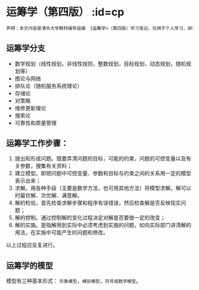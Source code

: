 # 运筹学（第四版） :id=cp

```html
声明：本文内容是清华大学教材编写组编 《运筹学>（第四版）学习笔记，仅用于个人学习，研究，不传播，不用于商业用途；
```

## 运筹学分支

- 数学规划（线性规划，非线性规则，整数规划，目标规划，动态规划，随机规划等）
- 图论与网络
- 排队论（随机服务系统理论）
- 存储论
- 对策略
- 维修更新理论
- 搜索论
- 可靠性和质量管理


## 运筹学工作步骤：

1. 提出和形成问题。既要弄清问题的目标，可能的约束，问题的可控变量以及有关参数，搜集有关资料；
2. 建立模型。即把问题中可控变量、参数和目标与约束之间的关系用一定的模型表示出来；
3. 求解。用各种手段（主要是数学方法，也可用其他方法）将模型求解。解可以时最优解、次优解、满意解。
4. 解的检验。首先检查求解步骤和程序有误错误，然后检查解是否反映现实问题；
5. 解的控制。通过控制解的变化过程决定对解是否要做一定的改变；
6. 解的实施。是指解用到实际中必须考虑到实施的问题，如向实际部门讲清解的用法，在实施中可能产生的问题和修改。
   
以上过程应反复进行。

## 运筹学的模型

模型有三种基本形式： `形象模型`，`模拟模型`，`符号或数学模型`。
